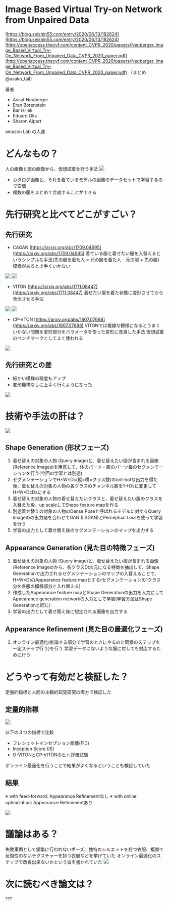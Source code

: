 # Image Based Virtual Try-on Network from Unpaired Data
[https://blog.seishin55.com/entry/2020/06/13/182624](https://blog.seishin55.com/entry/2020/06/13/182624)
[http://openaccess.thecvf.com/content_CVPR_2020/papers/Neuberger_Image_Based_Virtual_Try-On_Network_From_Unpaired_Data_CVPR_2020_paper.pdf](http://openaccess.thecvf.com/content_CVPR_2020/papers/Neuberger_Image_Based_Virtual_Try-On_Network_From_Unpaired_Data_CVPR_2020_paper.pdf)
（まとめ @usako_tail）

著者
* Assaf Neuberger
* Eran Borenstein
* Bar Hilleli
* Eduard Oks
* Sharon Alpert

amazon Lab の人達

# どんなもの？
人の画像と服の画像から、仮想試着を行う手法
![](O-VITON/1.png)
* カタログ画像と、それを着ているモデルの画像のデータセットで学習するので安価
* 複数の服をまとめて合成することができる

# 先行研究と比べてどこがすごい？
## 先行研究
* CAGAN
[https://arxiv.org/abs/1709.04695](https://arxiv.org/abs/1709.04695)
着ている服と着せたい服を入替えるというシンプルな手法(先の服を着た人 = 元の服を着た人 - 元の服 + 先の服)
模様があると上手くいかない

![](O-VITON/7.png)
![](O-VITON/8.png)

* VITON
[https://arxiv.org/abs/1711.08447](https://arxiv.org/abs/1711.08447)
着せたい服を着た状態に変形させてから合体させる手法

![](O-VITON/9.png)
![](O-VITON/10.png)

* CP-VTON
[https://arxiv.org/abs/1807.07688](https://arxiv.org/abs/1807.07688)
VITONでは複雑な模様になるとうまくいかない問題を変形部分をパラメータを使った変形に改良した手法
仮想試着のベンチマークとしてよく使われる

![](O-VITON/10.png)

## 先行研究との差

* 細かい模様の精度もアップ
* 変形機構なしに上手く行くようになった

![](O-VITON/4.png)

# 技術や手法の肝は？
![](O-VITON/2.png)

## Shape Generation (形状フェーズ)
1. 着せ替えの対象の人物 (Query image)と、着せ替えたい服が含まれる画像 (Reference Images)を用意して、体のパーツ・服のパーツ毎のセグメンテーションを行う(今回の学習とは別途)
2. セグメンテーションでH×W×Dc(縦×横×クラス数)のont-hotな出力を得た後、着せ替えの対象の人物の各クラスのチャンネル数を1->Dsに変更してH×W×DcDsにする
3. 着せ替えの対象の人物の着せ替えたいクラスと、着せ替えたい服のクラスを入替えた後、up scaleしてShape feature mapを作る
4.  別途着せ替えの対象の人物のDense Poseと呼ばれるモデルに対するQuery Imageのの出力値を合わせてGAN (LSGAN)とPerceptual Lossを使って学習を行う
5. 学習の出力として着せ替え後のセグメンテーションのマップを出力する

## Appearance Generation (見た目の特徴フェーズ)
1. 着せ替えの対象の人物 (Query image)と、着せ替えたい服が含まれる画像 (Reference Images)から、各クラスDt次元になる特徴を抽出して、Shape Generationで出力されるセグメンテーションのマップの入替えることで、H×W×DtのAppearance feature mapとする(セグメンテーションの1クラス分を各服の模様部分と入れ替える)
2. 作成したAppearance feature mapとShape Generationの出力を入力にしてAppearance generation networkの入力として学習(学習方法はShape Generationと同じ)
3. 学習の出力として着せ替え後に想定される画像を出力する

## Appearance Refinement (見た目の最適化フェーズ)
1. オンライン最適化(推論する部分で学習のときにやるのと同様のステップを一定ステップ行う)を行う
学習データにないような服に対しても対応するために行う

# どうやって有効だと検証した？
定量的指標と人間の主観的知覚研究の両方で検証した

##  定量的指標

![](O-VITON/6.png)

以下の３つの指標で比較
* フレシェットインセプション距離(FID)
* Inception Score (IS)
*  O-VITONとCP-VITONのヒト評価試験

オンライン最適化を行うことで結果がよくなるということも検証していた

## 結果

※ with feed-forward: Appearance Refinementなし
※ with online optimization: Appearance Refinementあり

![](O-VITON/4.png)

# 議論はある？
失敗事例として頻繁に行われないポーズ、独特のシルエットを持つ衣服、複雑で反復性のないテクスチャーを持つ衣服などを挙げていた
オンライン最適化のステップで改良出来ないかという旨を書かれていた
![](O-VITON/12.png)

# 次に読むべき論文は？
???

